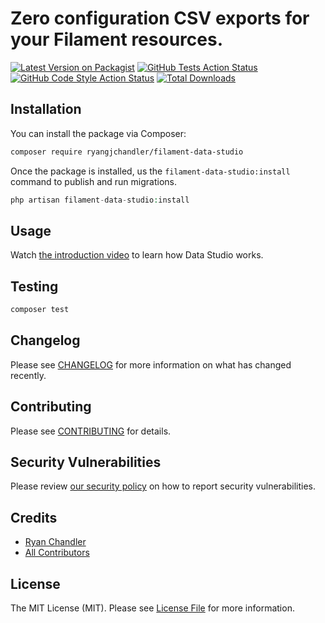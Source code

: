 # Zero configuration CSV exports for your Filament resources.

[![Latest Version on Packagist](https://img.shields.io/packagist/v/ryangjchandler/filament-easy-export.svg?style=flat-square)](https://packagist.org/packages/ryangjchandler/filament-easy-export)
[![GitHub Tests Action Status](https://img.shields.io/github/actions/workflow/status/ryangjchandler/filament-easy-export/run-tests.yml?branch=main&label=tests&style=flat-square)](https://github.com/ryangjchandler/filament-easy-export/actions?query=workflow%3Arun-tests+branch%3Amain)
[![GitHub Code Style Action Status](https://img.shields.io/github/actions/workflow/status/ryangjchandler/filament-easy-export/fix-php-code-style-issues.yml?branch=main&label=code%20style&style=flat-square)](https://github.com/ryangjchandler/filament-easy-export/actions?query=workflow%3A"Fix+PHP+code+style+issues"+branch%3Amain)
[![Total Downloads](https://img.shields.io/packagist/dt/ryangjchandler/filament-easy-export.svg?style=flat-square)](https://packagist.org/packages/ryangjchandler/filament-easy-export)

## Installation

You can install the package via Composer:

```bash
composer require ryangjchandler/filament-data-studio
```

Once the package is installed, us the `filament-data-studio:install` command to publish and run migrations.

```php
php artisan filament-data-studio:install
```

## Usage

Watch [the introduction video]() to learn how Data Studio works.

## Testing

```bash
composer test
```

## Changelog

Please see [CHANGELOG](CHANGELOG.md) for more information on what has changed recently.

## Contributing

Please see [CONTRIBUTING](.github/CONTRIBUTING.md) for details.

## Security Vulnerabilities

Please review [our security policy](../../security/policy) on how to report security vulnerabilities.

## Credits

- [Ryan Chandler](https://github.com/ryangjchandler)
- [All Contributors](../../contributors)

## License

The MIT License (MIT). Please see [License File](LICENSE.md) for more information.
